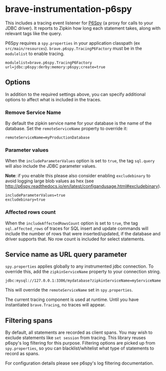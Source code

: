 # brave-instrumentation-p6spy
This includes a tracing event listener for [P6Spy](https://github.com/p6spy/p6spy) (a proxy for calls to your JDBC driver).
It reports to Zipkin how long each statement takes, along with relevant tags like the query.


P6Spy requires a `spy.properties` in your application classpath
(ex `src/main/resources`). `brave.p6spy.TracingP6Factory` must be in the
`modulelist` to enable tracing.

```
modulelist=brave.p6spy.TracingP6Factory
url=jdbc:p6spy:derby:memory:p6spy;create=true
```

## Options
In addition to the required settings above, you can specify additional options to affect what is
included in the traces.

### Remove Service Name
By default the zipkin service name for your database is the name of the database.
Set the `remoteServiceName` property to override it:

```
remoteServiceName=myProductionDatabase
```

### Parameter values
When the `includeParameterValues` option is set to `true`, the tag `sql.query` will also include the
JDBC parameter values.

**Note**: if you enable this please also consider enabling `excludebinary` to avoid logging large
blob values as hex (see http://p6spy.readthedocs.io/en/latest/configandusage.html#excludebinary).

```
includeParameterValues=true
excludebinary=true
```

### Affected rows count
When the `includeAffectedRowsCount` option is set to `true`, the tag `sql.affected_rows` of traces
for SQL insert and update commands will include the number of rows that were inserted/updated, if
the database and driver supports that. No row count is included for select statements.

## Service name as URL query parameter
`spy.properties` applies globally to any instrumented jdbc connection. To override this, add the
`zipkinServiceName` property to your connection string.

```
jdbc:mysql://127.0.0.1:3306/mydatabase?zipkinServiceName=myServiceName
```

This will override the `remoteServiceName` set in `spy.properties`.

The current tracing component is used at runtime. Until you have instantiated `brave.Tracing`, no traces will appear.

## Filtering spans

By default, all statements are recorded as client spans.
You may wish to exclude statements like `set session` from tracing. This library reuses p6spy's log filtering for this purpose.
Filtering options are picked up from `spy.properties`, so you can blacklist/whitelist what type of statements to record as spans.

For configuration details please see p6spy's log filtering documentation.
